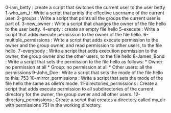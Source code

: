 0-iam_betty : create a script that switches the current user to the user betty
1-who_am_i : Write a script that prints the effective username of the current user.
2-groups : Write a script that prints all the groups the current user is part of.
3-new_owner : Write a script that changes the owner of the file hello to the user betty.
4-empty : create an empty file hello
5-execute : Write a script that adds execute permission to the owner of the file hello.
6-multiple_permissions : Write a script that adds execute permission to the owner and the group owner, and read permission to other users, to the file hello.
7-everybody : Write a script that adds execution permission to the owner, the group owner and the other users, to the file hello
8-James_Bond : Write a script that sets the permission to the file hello as follows:
	* Owner: no permission at all
	* Group: no permission at all
	* Other users: all the permissions
9-John_Doe : Write a script that sets the mode of the file hello to this: 753
10-mirror_permissions : Write a script that sets the mode of the file hello the same as olleh’s mode.
11-directories_permissions : Create a script that adds execute permission to all subdirectories of the current directory for the owner, the group owner and all other users.
12-directory_permissions : Create a script that creates a directory called my_dir with permissions 751 in the working directory.
